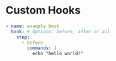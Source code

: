 # Custom Hooks

```yaml
- name: example hook
  hook: # Options: before, after or all
    step:
      - before
        commands: |
          echo "hello world!"
```
